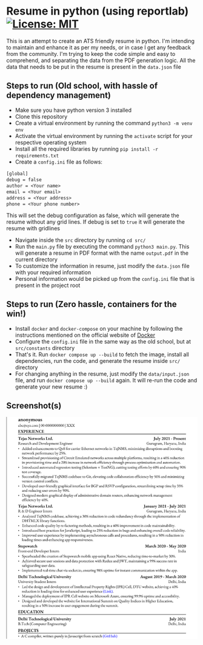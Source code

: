 # Resume in python (using reportlab) [![License: MIT](https://img.shields.io/badge/License-MIT-yellow.svg)](https://opensource.org/licenses/MIT)

This is an attempt to create an ATS friendly resume in python. I'm intending to maintain and enhance it as per my needs, or in case I get any feedback from the community. I'm trying to keep the code simple and easy to comprehend, and separating the data from the PDF generation logic. All the data that needs to be put in the resume is present in the ```data.json``` file

## Steps to run (Old school, with hassle of dependency management)
- Make sure you have python version 3 installed
- Clone this repository
- Create a virtual environment by running the command ```python3 -m venv env```
- Activate the virtual environment by running the ```activate``` script for your respective operating system 
- Install all the required libraries by running ```pip install -r requirements.txt```
- Create a ```config.ini``` file as follows:

```
[global]
debug = false
author = <Your name>
email = <Your email>
address = <Your address>
phone = <Your phone number>
```
This will set the debug configuration as false, which will generate the resume without any grid lines. If debug is set to `true` it will generate the resume with gridlines
- Navigate inside the `src` directory by running ```cd src/```
- Run the ```main.py``` file by executing the command ```python3 main.py```. This will generate a resume in PDF format with the name ```output.pdf``` in the current directory
- To customize the information in resume, just modify the ```data.json``` file with your required information
- Personal information would be picked up from the ```config.ini``` file that is present in the project root

## Steps to run (Zero hassle, containers for the win!)
- Install `docker` and `docker-compose` on your machine by following the instructions mentioned on the official website of [Docker](https://docs.docker.com/engine/install/)
- Configure the `config.ini` file in the same way as the old school, but at `src/constants` directory
- That's it. Run `docker compose up --build` to fetch the image, install all dependencies, run the code, and generate the resume inside `src/` directory
- For changing anything in the resume, just modify the `data/input.json` file, and run `docker compose up --build` again. It will re-run the code and generate your new resume :)


## Screenshot(s)
![Generated resume](./res/screenshots/output.png)